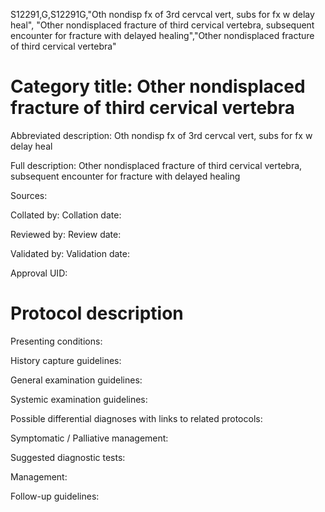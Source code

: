 S12291,G,S12291G,"Oth nondisp fx of 3rd cervcal vert, subs for fx w delay heal", "Other nondisplaced fracture of third cervical vertebra, subsequent encounter for fracture with delayed healing","Other nondisplaced fracture of third cervical vertebra"
# Category title: Other nondisplaced fracture of third cervical vertebra

Abbreviated description: Oth nondisp fx of 3rd cervcal vert, subs for fx w delay heal

Full description: Other nondisplaced fracture of third cervical vertebra, subsequent encounter for fracture with delayed healing

Sources:

Collated by:
Collation date:

Reviewed by:
Review date:

Validated by:
Validation date:

Approval UID:

# Protocol description

Presenting conditions:

History capture guidelines:

General examination guidelines:

Systemic examination guidelines:

Possible differential diagnoses with links to related protocols:

Symptomatic / Palliative management:

Suggested diagnostic tests:

Management:

Follow-up guidelines:
